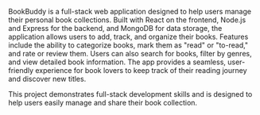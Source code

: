 BookBuddy is a full-stack web application designed to help users manage their personal book collections. Built with React on the frontend, Node.js and Express for the backend, and MongoDB for data storage, the application allows users to add, track, and organize their books. Features include the ability to categorize books, mark them as "read" or "to-read," and rate or review them. Users can also search for books, filter by genres, and view detailed book information. The app provides a seamless, user-friendly experience for book lovers to keep track of their reading journey and discover new titles.

This project demonstrates full-stack development skills and is designed to help users easily manage and share their book collection.
